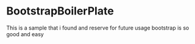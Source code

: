 # BootstrapBoilerPlate
This is a sample that i found and reserve for future usage
bootstrap is so good and easy
